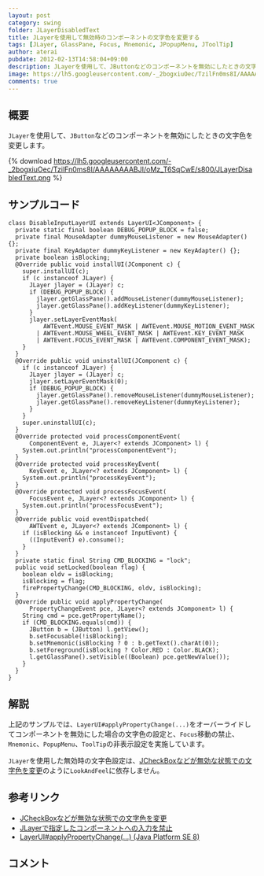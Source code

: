```yaml
---
layout: post
category: swing
folder: JLayerDisabledText
title: JLayerを使用して無効時のコンポーネントの文字色を変更する
tags: [JLayer, GlassPane, Focus, Mnemonic, JPopupMenu, JToolTip]
author: aterai
pubdate: 2012-02-13T14:58:04+09:00
description: JLayerを使用して、JButtonなどのコンポーネントを無効にしたときの文字色を変更します。
image: https://lh5.googleusercontent.com/-_2bogxiuOec/TzilFn0ms8I/AAAAAAAABJI/oMz_T6SqCwE/s800/JLayerDisabledText.png
comments: true
---
```

## 概要
`JLayer`を使用して、`JButton`などのコンポーネントを無効にしたときの文字色を変更します。

{% download https://lh5.googleusercontent.com/-_2bogxiuOec/TzilFn0ms8I/AAAAAAAABJI/oMz_T6SqCwE/s800/JLayerDisabledText.png %}

## サンプルコード
<pre class="prettyprint"><code>class DisableInputLayerUI extends LayerUI&lt;JComponent&gt; {
  private static final boolean DEBUG_POPUP_BLOCK = false;
  private final MouseAdapter dummyMouseListener = new MouseAdapter() {};
  private final KeyAdapter dummyKeyListener = new KeyAdapter() {};
  private boolean isBlocking;
  @Override public void installUI(JComponent c) {
    super.installUI(c);
    if (c instanceof JLayer) {
      JLayer jlayer = (JLayer) c;
      if (DEBUG_POPUP_BLOCK) {
        jlayer.getGlassPane().addMouseListener(dummyMouseListener);
        jlayer.getGlassPane().addKeyListener(dummyKeyListener);
      }
      jlayer.setLayerEventMask(
          AWTEvent.MOUSE_EVENT_MASK | AWTEvent.MOUSE_MOTION_EVENT_MASK
        | AWTEvent.MOUSE_WHEEL_EVENT_MASK | AWTEvent.KEY_EVENT_MASK
        | AWTEvent.FOCUS_EVENT_MASK | AWTEvent.COMPONENT_EVENT_MASK);
    }
  }
  @Override public void uninstallUI(JComponent c) {
    if (c instanceof JLayer) {
      JLayer jlayer = (JLayer) c;
      jlayer.setLayerEventMask(0);
      if (DEBUG_POPUP_BLOCK) {
        jlayer.getGlassPane().removeMouseListener(dummyMouseListener);
        jlayer.getGlassPane().removeKeyListener(dummyKeyListener);
      }
    }
    super.uninstallUI(c);
  }
  @Override protected void processComponentEvent(
      ComponentEvent e, JLayer&lt;? extends JComponent&gt; l) {
    System.out.println("processComponentEvent");
  }
  @Override protected void processKeyEvent(
      KeyEvent e, JLayer&lt;? extends JComponent&gt; l) {
    System.out.println("processKeyEvent");
  }
  @Override protected void processFocusEvent(
      FocusEvent e, JLayer&lt;? extends JComponent&gt; l) {
    System.out.println("processFocusEvent");
  }
  @Override public void eventDispatched(
      AWTEvent e, JLayer&lt;? extends JComponent&gt; l) {
    if (isBlocking &amp;&amp; e instanceof InputEvent) {
      ((InputEvent) e).consume();
    }
  }
  private static final String CMD_BLOCKING = "lock";
  public void setLocked(boolean flag) {
    boolean oldv = isBlocking;
    isBlocking = flag;
    firePropertyChange(CMD_BLOCKING, oldv, isBlocking);
  }
  @Override public void applyPropertyChange(
      PropertyChangeEvent pce, JLayer&lt;? extends JComponent&gt; l) {
    String cmd = pce.getPropertyName();
    if (CMD_BLOCKING.equals(cmd)) {
      JButton b = (JButton) l.getView();
      b.setFocusable(!isBlocking);
      b.setMnemonic(isBlocking ? 0 : b.getText().charAt(0));
      b.setForeground(isBlocking ? Color.RED : Color.BLACK);
      l.getGlassPane().setVisible((Boolean) pce.getNewValue());
    }
  }
}
</code></pre>

## 解説
上記のサンプルでは、`LayerUI#applyPropertyChange(...)`をオーバーライドしてコンポーネントを無効にした場合の文字色の設定と、`Focus`移動の禁止、`Mnemonic`、`PopupMenu`、`ToolTip`の非表示設定を実施しています。

`JLayer`を使用した無効時の文字色設定は、[JCheckBoxなどが無効な状態での文字色を変更](https://ateraimemo.com/Swing/DisabledTextColor.html)のように`LookAndFeel`に依存しません。

## 参考リンク
- [JCheckBoxなどが無効な状態での文字色を変更](https://ateraimemo.com/Swing/DisabledTextColor.html)
- [JLayerで指定したコンポーネントへの入力を禁止](https://ateraimemo.com/Swing/DisableInputLayer.html)
- [LayerUI#applyPropertyChange(...) (Java Platform SE 8)](https://docs.oracle.com/javase/jp/8/docs/api/javax/swing/plaf/LayerUI.html#applyPropertyChange-java.beans.PropertyChangeEvent-javax.swing.JLayer-)

<!-- dummy comment line for breaking list -->

## コメント
